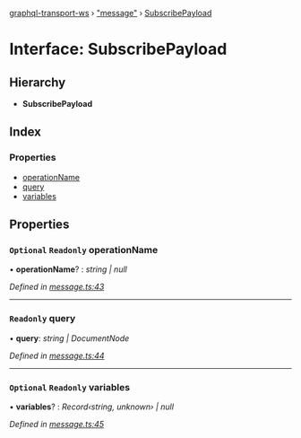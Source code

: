 [graphql-transport-ws](../README.md) › ["message"](../modules/_message_.md) › [SubscribePayload](_message_.subscribepayload.md)

# Interface: SubscribePayload

## Hierarchy

* **SubscribePayload**

## Index

### Properties

* [operationName](_message_.subscribepayload.md#optional-readonly-operationname)
* [query](_message_.subscribepayload.md#readonly-query)
* [variables](_message_.subscribepayload.md#optional-readonly-variables)

## Properties

### `Optional` `Readonly` operationName

• **operationName**? : *string | null*

*Defined in [message.ts:43](https://github.com/enisdenjo/graphql-transport-ws/blob/42eb7d9/src/message.ts#L43)*

___

### `Readonly` query

• **query**: *string | DocumentNode*

*Defined in [message.ts:44](https://github.com/enisdenjo/graphql-transport-ws/blob/42eb7d9/src/message.ts#L44)*

___

### `Optional` `Readonly` variables

• **variables**? : *Record‹string, unknown› | null*

*Defined in [message.ts:45](https://github.com/enisdenjo/graphql-transport-ws/blob/42eb7d9/src/message.ts#L45)*

